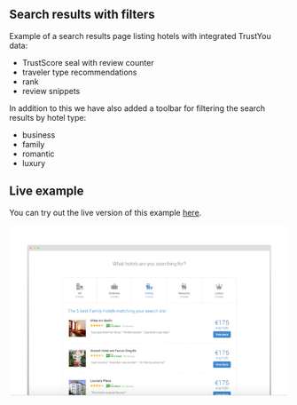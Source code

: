 Search results with filters
---------------------------

Example of a search results page listing hotels with integrated TrustYou data:
- TrustScore seal with review counter
- traveler type recommendations
- rank
- review snippets


In addition to this we have also added a toolbar for filtering the search results by hotel type:
- business
- family
- romantic
- luxury


Live example
------------

You can try out the live version of this example [here](http://trustyou.github.io/example-search-results-hotel-type/).


![alt tag](img/preview.jpg)